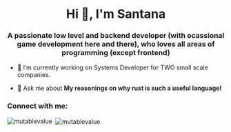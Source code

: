 <h1 align="center">Hi 👋, I'm Santana</h1>
<h3 align="center">A passionate low level and backend developer (with ocassional game development here and there), who loves all areas of programming (except frontend)</h3>

- 🔭 I’m currently working on Systems Developer for TWO small scale companies.

- 💬 Ask me about **My reasonings on why rust is such a useful language!**

<h3 align="left">Connect with me:</h3>
<p align="left">
</p>

<p><img align="left" src="https://github-readme-stats.vercel.app/api/top-langs?username=mutablevalue&show_icons=true&locale=en&layout=compact" alt="mutablevalue" /></p>

<p>&nbsp;<img align="center" src="https://github-readme-stats.vercel.app/api?username=mutablevalue&show_icons=true&locale=en" alt="mutablevalue" /></p>
